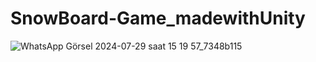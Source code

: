 # SnowBoard-Game_madewithUnity
![WhatsApp Görsel 2024-07-29 saat 15 19 57_7348b115](https://github.com/user-attachments/assets/c844f20f-2c84-4228-953b-74a7fcb6348d)
